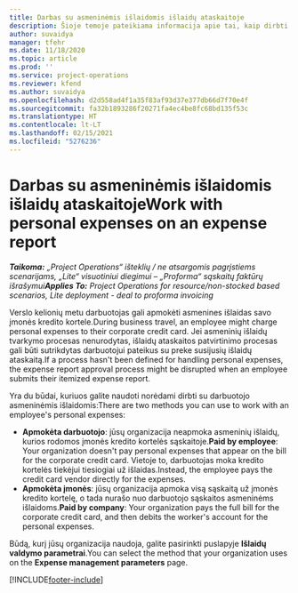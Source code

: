 ```yaml
---
title: Darbas su asmeninėmis išlaidomis išlaidų ataskaitoje
description: Šioje temoje pateikiama informacija apie tai, kaip dirbti su asmeninėmis išlaidomis, kurias darbuotojai patiria keliaudami verslo tikslais.
author: suvaidya
manager: tfehr
ms.date: 11/18/2020
ms.topic: article
ms.prod: ''
ms.service: project-operations
ms.reviewer: kfend
ms.author: suvaidya
ms.openlocfilehash: d2d558ad4f1a35f83af93d37e377db66d7f70e4f
ms.sourcegitcommit: fa32b1893286f20271fa4ec4be8fc68bd135f53c
ms.translationtype: HT
ms.contentlocale: lt-LT
ms.lasthandoff: 02/15/2021
ms.locfileid: "5276236"
---
```

# <a name="work-with-personal-expenses-on-an-expense-report"></a><span data-ttu-id="1e85d-103">Darbas su asmeninėmis išlaidomis išlaidų ataskaitoje</span><span class="sxs-lookup"><span data-stu-id="1e85d-103">Work with personal expenses on an expense report</span></span>

<span data-ttu-id="1e85d-104">_**Taikoma:** „Project Operations“ išteklių / ne atsargomis pagrįstiems scenarijams, „Lite“ visuotiniui diegimui – „Proforma“ sąskaitų faktūrų išrašymui_</span><span class="sxs-lookup"><span data-stu-id="1e85d-104">_**Applies To:** Project Operations for resource/non-stocked based scenarios, Lite deployment - deal to proforma invoicing_</span></span>

<span data-ttu-id="1e85d-105">Verslo kelionių metu darbuotojas gali apmokėti asmenines išlaidas savo įmonės kredito kortele.</span><span class="sxs-lookup"><span data-stu-id="1e85d-105">During business travel, an employee might charge personal expenses to their corporate credit card.</span></span> <span data-ttu-id="1e85d-106">Jei asmeninių išlaidų tvarkymo procesas nenurodytas, išlaidų ataskaitos patvirtinimo procesas gali būti sutrikdytas darbuotojui pateikus su preke susijusių išlaidų ataskaitą.</span><span class="sxs-lookup"><span data-stu-id="1e85d-106">If a process hasn't been defined for handling personal expenses, the expense report approval process might be disrupted when an employee submits their itemized expense report.</span></span>

<span data-ttu-id="1e85d-107">Yra du būdai, kuriuos galite naudoti norėdami dirbti su darbuotojo asmeninėmis išlaidomis:</span><span class="sxs-lookup"><span data-stu-id="1e85d-107">There are two methods you can use to work with an employee's personal expenses:</span></span>

  - <span data-ttu-id="1e85d-108">**Apmokėta darbuotojo**: jūsų organizacija neapmoka asmeninių išlaidų, kurios rodomos įmonės kredito kortelės sąskaitoje.</span><span class="sxs-lookup"><span data-stu-id="1e85d-108">**Paid by employee**: Your organization doesn't pay personal expenses that appear on the bill for the corporate credit card.</span></span> <span data-ttu-id="1e85d-109">Vietoje to, darbuotojas moka kredito kortelės tiekėjui tiesiogiai už išlaidas.</span><span class="sxs-lookup"><span data-stu-id="1e85d-109">Instead, the employee pays the credit card vendor directly for the expenses.</span></span> 
  - <span data-ttu-id="1e85d-110">**Apmokėta įmonės**: jūsų organizacija apmoka visą sąskaitą už įmonės kredito kortelę, o tada nurašo nuo darbuotojo sąskaitos asmeninėms išlaidoms.</span><span class="sxs-lookup"><span data-stu-id="1e85d-110">**Paid by company**: Your organization pays the full bill for the corporate credit card, and then debits the worker's account for the personal expenses.</span></span>

<span data-ttu-id="1e85d-111">Būdą, kurį jūsų organizacija naudoja, galite pasirinkti puslapyje **Išlaidų valdymo parametrai**.</span><span class="sxs-lookup"><span data-stu-id="1e85d-111">You can select the method that your organization uses on the **Expense management parameters** page.</span></span>


[!INCLUDE[footer-include](../includes/footer-banner.md)]